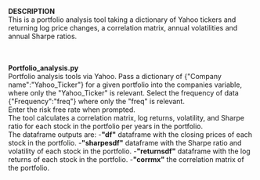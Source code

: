 ﻿<b> DESCRIPTION </b> <br>
 This is a portfolio analysis tool taking a dictionary of Yahoo tickers and returning log price changes, a correlation matrix, annual volatilities and annual Sharpe ratios. 


<br><br>
<b> Portfolio_analysis.py </b><br>
 Portfolio analysis tools via Yahoo. Pass a dictionary of {"Company name":"Yahoo_Ticker"} for a given portfolio into the companies variable, where only the "Yahoo_Ticker" is relevant. Select the frequency of data {"Frequency":"freq"} where only the "freq" is relevant.
<br>
Enter the risk free rate when prompted.
<br>
The tool calculates a correlation matrix, log returns, volatility, and Sharpe ratio for each stock in the portfolio per years in the portfolio.
<br>
The dataframe outputs are:
  -<b>"df"</b> dataframe with the closing prices of each stock in the portfolio.
  -<b>"sharpesdf"</b> dataframe with the Sharpe ratio and volatility of each stock in the portfolio.
  -<b>"returnsdf"</b> dataframe with the log returns of each stock in the portfolio.
  -<b>"corrmx"</b> the correlation matrix of the portfolio.